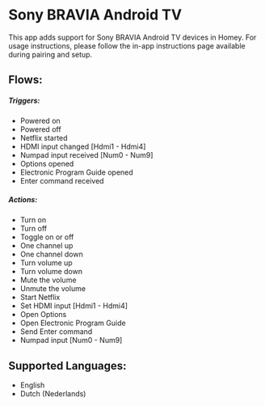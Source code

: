 # Sony BRAVIA Android TV
This app adds support for Sony BRAVIA Android TV devices in Homey. For usage instructions, please follow the in-app instructions page available during pairing and setup.

## Flows:

##### Triggers:
- Powered on
- Powered off
- Netflix started
- HDMI input changed [Hdmi1 - Hdmi4]
- Numpad input received [Num0 - Num9]
- Options opened
- Electronic Program Guide opened
- Enter command received

##### Actions:
- Turn on
- Turn off
- Toggle on or off
- One channel up
- One channel down
- Turn volume up
- Turn volume down
- Mute the volume
- Unmute the volume
- Start Netflix
- Set HDMI input [Hdmi1 - Hdmi4]
- Open Options
- Open Electronic Program Guide
- Send Enter command
- Numpad input [Num0 - Num9]

## Supported Languages:
* English
* Dutch (Nederlands)
